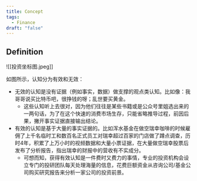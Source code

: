 ```yaml
---
title: Concept
tags:
  - Finance
draft: "false"
---
```

## Definition 


![[投资坐标图.jpeg]]

如图所示，认知分为有效和无效：
- 无效的认知是没有证据（例如事实，数据）做支撑的观点类认知。比如像：我哥哥说买比特币吧，很挣钱的呀；乱世要买黄金。
	- 这些认知听上去很对，因为他们往往是某些书籍或是公众号里姐选出来的一两句话，为了在这个快速的消费市场生存，只能省略推导过程，前因后果，撇开事实证据直接输出结论。
- 有效的认知是基于大量的事实证据的。比如浑水基金在做空瑞幸咖啡的时候雇佣了上千名临时工和数百名正式员工对瑞幸超过百家的门店做了蹲点调查，历时4年，积累了上万小时的视频数据和大量小票证据，在大量做空瑞幸股票后发布了分析报告，指出瑞幸的财报中的营收有不实成分。
	- 可想而知，获得有效认知是一件费时又费力的事情，专业的投资机构会设立专门的投研团队每天处理海量的信息，花费巨额资金从咨询公司/基金公司购买研究报告来分析一家公司的投资前景。